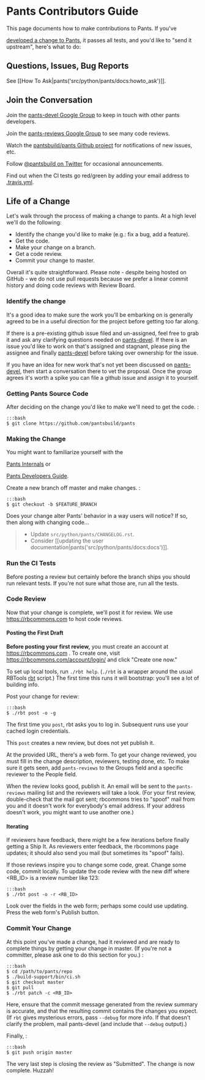 Pants Contributors Guide
========================

This page documents how to make contributions to Pants. If you've
<!-- TODO(lahosken) proper link -->
<a href="howto_develop.html">developed a change to Pants</a>,
it passes all tests, and
you'd like to "send it upstream", here's what to do:

Questions, Issues, Bug Reports
------------------------------

See [[How To Ask|pants('src/python/pants/docs:howto_ask')]].

Join the Conversation
---------------------

Join the [pants-devel Google
Group](https://groups.google.com/forum/#!forum/pants-devel) to keep in
touch with other pants developers.

Join the [pants-reviews Google
Group](https://groups.google.com/forum/#!forum/pants-reviews) to see
many code reviews.

Watch the [pantsbuild/pants Github
project](https://github.com/pantsbuild/pants) for notifications of new
issues, etc.

Follow [@pantsbuild on Twitter](https://twitter.com/pantsbuild) for
occasional announcements.

Find out when the CI tests go red/green by adding your email address to
[.travis.yml](https://github.com/pantsbuild/pants/blob/master/.travis.yml).

Life of a Change
----------------

Let's walk through the process of making a change to pants. At a high
level we'll do the following:

-   Identify the change you'd like to make (e.g.: fix a bug, add a
    feature).
-   Get the code.
-   Make your change on a branch.
-   Get a code review.
-   Commit your change to master.

Overall it's quite straightforward. Please note - despite being hosted
on GitHub - we do not use pull requests because we prefer a linear
commit history and doing code reviews with Review Board.

### Identify the change

It's a good idea to make sure the work you'll be embarking on is
generally agreed to be in a useful direction for the project before
getting too far along.

If there is a pre-existing github issue filed and un-assigned, feel free
to grab it and ask any clarifying questions needed on
[pants-devel](https://groups.google.com/forum/#!forum/pants-devel). If
there is an issue you'd like to work on that's assigned and stagnant,
please ping the assignee and finally
[pants-devel](https://groups.google.com/forum/#!forum/pants-devel)
before taking over ownership for the issue.

If you have an idea for new work that's not yet been discussed on
[pants-devel](https://groups.google.com/forum/#!forum/pants-devel), then
start a conversation there to vet the proposal. Once the group agrees
it's worth a spike you can file a github issue and assign it to
yourself.

### Getting Pants Source Code

After deciding on the change you'd like to make we'll need to get the
code. :

    :::bash
    $ git clone https://github.com/pantsbuild/pants

### Making the Change

You might want to familiarize yourself with the
<!-- TODO(lahosken) proper link -->
<a href="internals.html">Pants Internals</a> or
<!-- TODO(lahosken) proper link -->
<a href="howto_develop.html">Pants Developers Guide</a>.

Create a new branch off master and make changes. :

    :::bash
    $ git checkout -b $FEATURE_BRANCH

Does your change alter Pants' behavior in a way users will notice? If
so, then along with changing code...

> -   Update `src/python/pants/CHANGELOG.rst`.
> -   Consider [[updating the user documentation|pants('src/python/pants/docs:docs')]].

### Run the CI Tests

Before posting a review but certainly before the branch ships you should
run relevant tests. If you're not sure what those are,
<a xref="dev_run_all_tests">run all the tests</a>.

### Code Review

Now that your change is complete, we'll post it for review. We use
<https://rbcommons.com> to host code reviews.

#### Posting the First Draft

**Before posting your first review,** you must create an account at
<https://rbcommons.com> . To create one, visit
<https://rbcommons.com/account/login/> and click "Create one now."

To set up local tools, run `./rbt help`. (`./rbt` is a wrapper around
the usual RBTools [rbt](http://www.reviewboard.org/docs/rbtools/dev/)
script.) The first time this runs it will bootstrap: you'll see a lot of
building info.

Post your change for review:

    :::bash
    $ ./rbt post -o -g

The first time you `post`, rbt asks you to log in. Subsequent runs use
your cached login credentials.

This `post` creates a new review, but does not yet publish it.

At the provided URL, there's a web form. To get your change reviewed,
you must fill in the change description, reviewers, testing done, etc.
To make sure it gets seen, add `pants-reviews` to the Groups field and a
specific reviewer to the People field.

When the review looks good, publish it. An email will be sent to the
`pants-reviews` mailing list and the reviewers will take a look. (For
your first review, double-check that the mail got sent; rbcommons tries
to "spoof" mail from you and it doesn't work for everybody's email
address. If your address doesn't work, you might want to use another
one.)

#### Iterating

If reviewers have feedback, there might be a few iterations before
finally getting a Ship It. As reviewers enter feedback, the rbcommons
page updates; it should also send you mail (but sometimes its "spoof"
fails).

If those reviews inspire you to change some code, great. Change some
code, commit locally. To update the code review with the new diff where
\<RB\_ID\> is a review number like 123:

    :::bash
    $ ./rbt post -o -r <RB_ID>

Look over the fields in the web form; perhaps some could use updating.
Press the web form's Publish button.

### Commit Your Change

At this point you've made a change, had it reviewed and are ready to
complete things by getting your change in master. (If you're not a
committer, please ask one to do this section for you.) :

    :::bash
    $ cd /path/to/pants/repo
    $ ./build-support/bin/ci.sh
    $ git checkout master
    $ git pull
    $ ./rbt patch -c <RB_ID>

Here, ensure that the commit message generated from the review summary
is accurate, and that the resulting commit contains the changes you
expect. (If `rbt` gives mysterious errors, pass `--debug` for more info.
If that doesn't clarify the problem, mail pants-devel (and include that
`--debug` output).)

Finally, :

    :::bash
    $ git push origin master

The very last step is closing the review as "Submitted". The change is
now complete. Huzzah!


